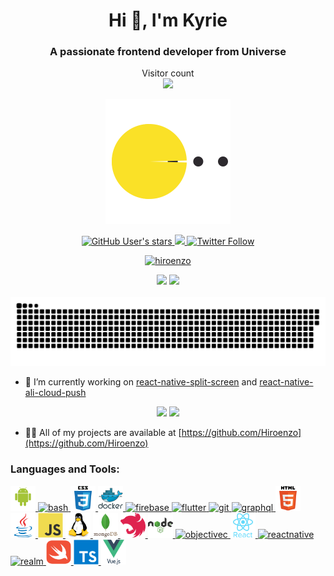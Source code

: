<h1 align="center">Hi 👋, I'm Kyrie</h1>
<h3 align="center">A passionate frontend developer from Universe</h3>
<p align="center">
    Visitor count<br>
    <img src="https://profile-counter.glitch.me/Hiroenzo/count.svg" />
</p>
<div align="center">
	<img src="https://raw.githubusercontent.com/Hiroenzo/Hiroenzo/main/pacman.svg?sanitize=true" width="200" height="200">
</div>
<p align="center">
    <a title="Hits" target="_blank" href="https://github.com/Hiroenzo/Hiroenzo">
        <img alt="GitHub User's stars" src="https://img.shields.io/github/stars/Hiroenzo?color=green&logo=github&style=for-the-badge">
    </a>
    <a title="Hits" target="_blank" href="https://github.com/Hiroenzo/Hiroenzo">
        <img src="https://img.shields.io/github/followers/Hiroenzo?logo=github&style=for-the-badge" >
    </a>
    <a title="twitter" href="https://twitter.com/kyrie_chung" target="blank">
        <img alt="Twitter Follow" src="https://img.shields.io/twitter/follow/kyrie_chung?logo=twitter&style=for-the-badge">
    </a>
</p>
<p align="center">
    <a href="https://github.com/ryo-ma/github-profile-trophy">
        <img src="https://github-profile-trophy.vercel.app/?username=hiroenzo&title=-Reviews" alt="hiroenzo" />
    </a>
</p>
<div align="center">
    <img width="400px" src="https://github-readme-stats.vercel.app/api/?username=Hiroenzo&show_icons=true&title_color=fff&icon_color=79ff97&text_color=9f9f9f&bg_color=151515&count_private=true" />
    <img width="424px" src="https://github-readme-streak-stats.herokuapp.com/?user=Hiroenzo&theme=dark" />
</div>
<br>

<picture>
  <source media="(prefers-color-scheme: dark)" srcset="https://github.com/Hiroenzo/Hiroenzo/blob/output/github-snake-dark.svg" />
  <source media="(prefers-color-scheme: light)" srcset="https://github.com/Hiroenzo/Hiroenzo/blob/output/github-snake.svg" />
  <img alt="github-snake" src="https://github.com/Hiroenzo/Hiroenzo/blob/output/github-snake.svg" />
</picture>

<br>

- 🔭 I’m currently working on [react-native-split-screen](https://github.com/Hiroenzo/react-native-split-screen) and [react-native-ali-cloud-push](https://github.com/Hiroenzo/react-native-ali-cloud-push)

<div align="center">
    <img width="400px" src="https://github-readme-stats.vercel.app/api/pin/?username=Hiroenzo&repo=react-native-split-screen&theme=dark" />
    <img width="400px" src="https://github-readme-stats.vercel.app/api/pin/?username=Hiroenzo&repo=react-native-ali-cloud-push&theme=dark" />
</div>

- 👨‍💻 All of my projects are available at [https://github.com/Hiroenzo](https://github.com/Hiroenzo)

<h3 align="left">Languages and Tools:</h3>
<p align="left">
    <a href="https://developer.android.com" target="_blank" rel="noreferrer">
        <img src="https://raw.githubusercontent.com/devicons/devicon/master/icons/android/android-original-wordmark.svg" alt="android" width="40" height="40"/>
    </a>
    <a href="https://www.gnu.org/software/bash/" target="_blank" rel="noreferrer">
        <img src="https://www.vectorlogo.zone/logos/gnu_bash/gnu_bash-icon.svg" alt="bash" width="40" height="40"/>
    </a>
    <a href="https://www.w3schools.com/css/" target="_blank" rel="noreferrer">
        <img src="https://raw.githubusercontent.com/devicons/devicon/master/icons/css3/css3-original-wordmark.svg" alt="css3" width="40" height="40"/>
    </a>
    <a href="https://www.docker.com/" target="_blank" rel="noreferrer">
        <img src="https://raw.githubusercontent.com/devicons/devicon/master/icons/docker/docker-original-wordmark.svg" alt="docker" width="40" height="40"/>
    </a>
    <a href="https://firebase.google.com/" target="_blank" rel="noreferrer">
        <img src="https://www.vectorlogo.zone/logos/firebase/firebase-icon.svg" alt="firebase" width="40" height="40"/>
    </a>
    <a href="https://flutter.dev" target="_blank" rel="noreferrer">
        <img src="https://www.vectorlogo.zone/logos/flutterio/flutterio-icon.svg" alt="flutter" width="40" height="40"/>
    </a>
    <a href="https://git-scm.com/" target="_blank" rel="noreferrer">
        <img src="https://www.vectorlogo.zone/logos/git-scm/git-scm-icon.svg" alt="git" width="40" height="40"/>
    </a>
    <a href="https://graphql.org" target="_blank" rel="noreferrer">
        <img src="https://www.vectorlogo.zone/logos/graphql/graphql-icon.svg" alt="graphql" width="40" height="40"/>
    </a>
    <a href="https://www.w3.org/html/" target="_blank" rel="noreferrer">
        <img src="https://raw.githubusercontent.com/devicons/devicon/master/icons/html5/html5-original-wordmark.svg" alt="html5" width="40" height="40"/> 
    </a>
    <a href="https://www.java.com" target="_blank" rel="noreferrer">
        <img src="https://raw.githubusercontent.com/devicons/devicon/master/icons/java/java-original.svg" alt="java" width="40" height="40"/>
    </a>
    <a href="https://developer.mozilla.org/en-US/docs/Web/JavaScript" target="_blank" rel="noreferrer">
        <img src="https://raw.githubusercontent.com/devicons/devicon/master/icons/javascript/javascript-original.svg" alt="javascript" width="40" height="40"/>
    </a>
    <a href="https://www.linux.org/" target="_blank" rel="noreferrer">
        <img src="https://raw.githubusercontent.com/devicons/devicon/master/icons/linux/linux-original.svg" alt="linux" width="40" height="40"/>
    </a>
    <a href="https://www.mongodb.com/" target="_blank" rel="noreferrer">
        <img src="https://raw.githubusercontent.com/devicons/devicon/master/icons/mongodb/mongodb-original-wordmark.svg" alt="mongodb" width="40" height="40"/>
    </a>
    <a href="https://nestjs.com/" target="_blank" rel="noreferrer">
        <img src="https://raw.githubusercontent.com/devicons/devicon/master/icons/nestjs/nestjs-plain.svg" alt="nestjs" width="40" height="40"/>
    </a>
    <a href="https://nodejs.org" target="_blank" rel="noreferrer">
        <img src="https://raw.githubusercontent.com/devicons/devicon/master/icons/nodejs/nodejs-original-wordmark.svg" alt="nodejs" width="40" height="40"/>
    </a>
    <a href="https://developer.apple.com/library/archive/documentation/Cocoa/Conceptual/ProgrammingWithObjectiveC/Introduction/Introduction.html" target="_blank" rel="noreferrer">
        <img src="https://www.vectorlogo.zone/logos/apple_objectivec/apple_objectivec-icon.svg" alt="objectivec" width="40" height="40"/>
    </a>
    <a href="https://reactjs.org/" target="_blank" rel="noreferrer">
        <img src="https://raw.githubusercontent.com/devicons/devicon/master/icons/react/react-original-wordmark.svg" alt="react" width="40" height="40"/> 
    </a>
    <a href="https://reactnative.dev/" target="_blank" rel="noreferrer">
        <img src="https://reactnative.dev/img/header_logo.svg" alt="reactnative" width="40" height="40"/>
    </a>
    <a href="https://realm.io/" target="_blank" rel="noreferrer">
        <img src="https://raw.githubusercontent.com/bestofjs/bestofjs-webui/8665e8c267a0215f3159df28b33c365198101df5/public/logos/realm.svg" alt="realm" width="40" height="40"/>
    </a>
    <a href="https://developer.apple.com/swift/" target="_blank" rel="noreferrer">
        <img src="https://raw.githubusercontent.com/devicons/devicon/master/icons/swift/swift-original.svg" alt="swift" width="40" height="40"/>
    </a>
    <a href="https://www.typescriptlang.org/" target="_blank" rel="noreferrer">
        <img src="https://raw.githubusercontent.com/devicons/devicon/master/icons/typescript/typescript-original.svg" alt="typescript" width="40" height="40"/>
    </a>
    <a href="https://vuejs.org/" target="_blank" rel="noreferrer">
        <img src="https://raw.githubusercontent.com/devicons/devicon/master/icons/vuejs/vuejs-original-wordmark.svg" alt="vuejs" width="40" height="40"/>
    </a>
</p>
